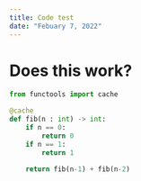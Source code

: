```yaml
---
title: Code test
date: "Febuary 7, 2022"
---
```


# Does this work?

```python
from functools import cache

@cache
def fib(n : int) -> int:
    if n == 0:
        return 0
    if n == 1:
        return 1

    return fib(n-1) + fib(n-2)
```
